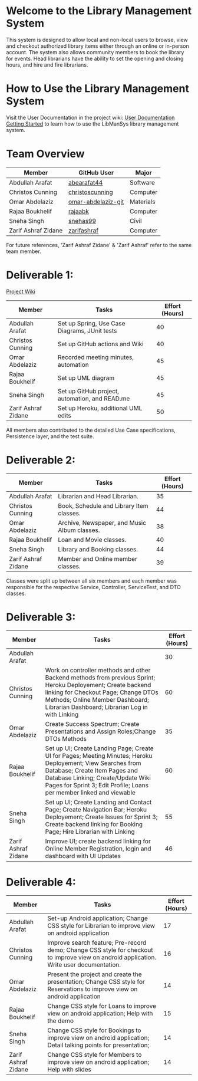 # Welcome to the Library Management System
This system is designed to allow local and non-local users to browse, view and checkout authorized library items either through an online or in-person account. The system also allows community members to book the library for events. Head librarians have the ability to set the opening and closing hours, and hire and fire librarians. 

# How to Use the Library Management System
Visit the User Documentation in the project wiki: [User Documentation Getting Started](https://github.com/McGill-ECSE321-Fall2021/project-group-09/wiki/User-Documentation-Getting-Started) to learn how to use the LibManSys library management system.

# Team Overview 
| Member             | GitHub User | Major |
|--------------------|-------------|-------|
|Abdullah Arafat     |   [abearafat44](https://github.com/abearafat44)   | Software |
|Christos Cunning    |  [christoscunning](https://github.com/christoscunning)    | Computer |
|Omar Abdelaziz      |   [omar-abdelaziz-git](https://github.com/omar-abdelaziz-git)    | Materials |
|Rajaa Boukhelif     |    [rajaabk](https://github.com/rajaabk)  | Computer |
|Sneha Singh         |   [snehas99](https://github.com/snehas99)   | Civil |
|Zarif Ashraf Zidane |    [zarifashraf](https://github.com/zarifashraf) | Computer |

For future references, 'Zarif Ashraf Zidane' & 'Zarif Ashraf' refer to the same team member.

# Deliverable 1: 
[Project Wiki](https://github.com/McGill-ECSE321-Fall2021/project-group-09/wiki)

| Member            | Tasks                                         | Effort (Hours) |
|-------------------|-----------------------------------------------|----------------|
|Abdullah Arafat    | Set up Spring, Use Case Diagrams, JUnit tests |         40     |
|Christos Cunning   | Set up GitHub actions and Wiki                |         40     |
|Omar Abdelaziz     | Recorded meeting minutes, automation          |         45     |
|Rajaa Boukhelif    | Set up UML diagram                            |         45     |
|Sneha Singh        | Set up GitHub project, automation, and READ.me|         45     |
|Zarif Ashraf Zidane| Set up Heroku, additional UML edits           |         50     |

All members also contributed to the detailed Use Case specifications, Persistence layer, and the test suite. 

# Deliverable 2:
| Member            | Tasks                                         | Effort (Hours) |
|-------------------|-----------------------------------------------|----------------|
|Abdullah Arafat    |Librarian and Head Librarian.                  |       35       |   
|Christos Cunning   |Book, Schedule and Library Item classes.       |        44      |   
|Omar Abdelaziz     |Archive, Newspaper, and Music Album classes.   |        38      |   
|Rajaa Boukhelif    |Loan and Movie classes.                        |        40      |   
|Sneha Singh        |Library and Booking classes.                   |         44     |   
|Zarif Ashraf Zidane|Member and Online member classes.              |         39     |   

Classes were split up between all six members and each member was responsible for the respective Service, Controller, ServiceTest, and DTO classes. 

# Deliverable 3:
| Member            | Tasks                                         | Effort (Hours) |
|-------------------|-----------------------------------------------|----------------|
|Abdullah Arafat    |  |         30 |   
|Christos Cunning   |Work on controller methods and other Backend methods from previous Sprint; Heroku Deployement; Create backend linking for Checkout Page; Change DTOs Methods; Online Member Dashboard; Librarian Dashboard; Librarian Log in with Linking |         60    |   
|Omar Abdelaziz     |Create Success Spectrum; Create Presentations and Assign Roles;Change DTOs Methods| 35|   
|Rajaa Boukhelif    |Set up UI; Create Landing Page; Create UI for Pages; Meeting Minutes; Heroku Deployement; View Searches from Database; Create Item Pages and Database Linking; Create/Update Wiki Pages for Sprint 3; Edit Profile; Loans per member linked and viewable|         60|   
|Sneha Singh        |Set up UI; Create Landing and Contact Page; Create Navigation Bar; Heroku Deployement; Create Issues for Sprint 3; Create backend linking for Booking Page; Hire Librarian with Linking |         55  |   
|Zarif Ashraf Zidane|Improve UI; create backend linking for Online Member Registration, login and dashboard with UI Updates  |       46       |   

# Deliverable 4:
| Member            | Tasks                                         | Effort (Hours) |
|-------------------|-----------------------------------------------|----------------|
|Abdullah Arafat    | Set-up Android application; Change CSS style for Librarian to improve view on android application |         17 |   
|Christos Cunning   |Improve search feature; Pre-record demo; Change CSS style for checkout to improve view on android application. Write user documentation.|         16    |   
|Omar Abdelaziz     |Present the project and create the presentation; Change CSS style for Reservations to improve view on android application| 14|   
|Rajaa Boukhelif    |Change CSS style for Loans to improve view on android application; Help with the demo|         15|   
|Sneha Singh        |Change CSS style for Bookings to improve view on android application; Detail talking points for presentation;|         14  |   
|Zarif Ashraf Zidane|Change CSS style for Members to improve view on android application; Help with slides|       14       |   



